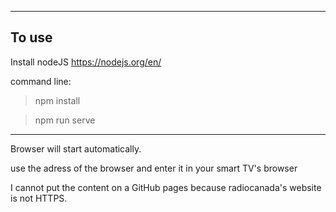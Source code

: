------------
To use
------------

Install nodeJS
https://nodejs.org/en/

command line:

> npm install

> npm run serve

----


Browser will start automatically.

use the adress of the browser and enter it in your smart TV's browser

I cannot put the content on a GitHub pages because radiocanada's website is not HTTPS.